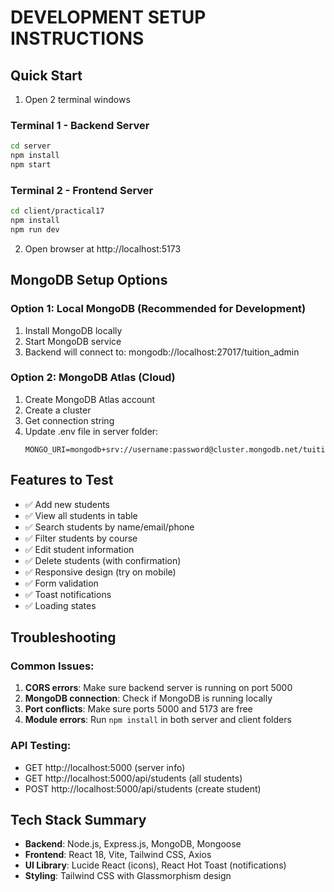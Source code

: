 # DEVELOPMENT SETUP INSTRUCTIONS

## Quick Start
1. Open 2 terminal windows

### Terminal 1 - Backend Server
```bash
cd server
npm install
npm start
```

### Terminal 2 - Frontend Server  
```bash
cd client/practical17
npm install
npm run dev
```

2. Open browser at http://localhost:5173

## MongoDB Setup Options

### Option 1: Local MongoDB (Recommended for Development)
1. Install MongoDB locally
2. Start MongoDB service
3. Backend will connect to: mongodb://localhost:27017/tuition_admin

### Option 2: MongoDB Atlas (Cloud)
1. Create MongoDB Atlas account
2. Create a cluster
3. Get connection string
4. Update .env file in server folder:
   ```
   MONGO_URI=mongodb+srv://username:password@cluster.mongodb.net/tuition_admin
   ```

## Features to Test
- ✅ Add new students
- ✅ View all students in table
- ✅ Search students by name/email/phone
- ✅ Filter students by course
- ✅ Edit student information
- ✅ Delete students (with confirmation)
- ✅ Responsive design (try on mobile)
- ✅ Form validation
- ✅ Toast notifications
- ✅ Loading states

## Troubleshooting

### Common Issues:
1. **CORS errors**: Make sure backend server is running on port 5000
2. **MongoDB connection**: Check if MongoDB is running locally
3. **Port conflicts**: Make sure ports 5000 and 5173 are free
4. **Module errors**: Run `npm install` in both server and client folders

### API Testing:
- GET http://localhost:5000 (server info)
- GET http://localhost:5000/api/students (all students)
- POST http://localhost:5000/api/students (create student)

## Tech Stack Summary
- **Backend**: Node.js, Express.js, MongoDB, Mongoose
- **Frontend**: React 18, Vite, Tailwind CSS, Axios
- **UI Library**: Lucide React (icons), React Hot Toast (notifications)
- **Styling**: Tailwind CSS with Glassmorphism design